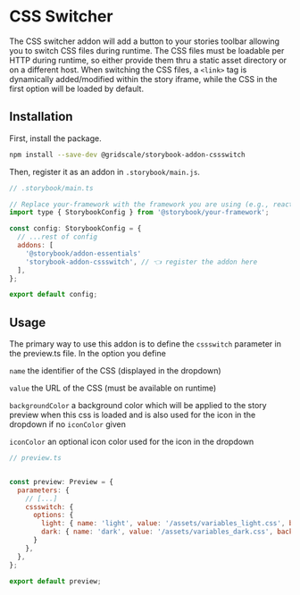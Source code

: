 # CSS Switcher

The CSS switcher addon will add a button to your stories toolbar allowing you to switch CSS files during runtime. The CSS files must be loadable per HTTP during runtime, so either provide them thru a static asset directory or on a different host.
When switching the CSS files, a `<link>` tag is dynamically added/modified within the story iframe, while the CSS in the first option will be loaded by default.

## Installation

First, install the package.

```sh
npm install --save-dev @gridscale/storybook-addon-cssswitch
```

Then, register it as an addon in `.storybook/main.js`.

```js
// .storybook/main.ts

// Replace your-framework with the framework you are using (e.g., react-webpack5, vue3-vite)
import type { StorybookConfig } from '@storybook/your-framework';

const config: StorybookConfig = {
  // ...rest of config
  addons: [
    '@storybook/addon-essentials'
    'storybook-addon-cssswitch', // 👈 register the addon here
  ],
};

export default config;
```

## Usage

The primary way to use this addon is to define the `cssswitch` parameter in the preview.ts file. In the option you define

`name` the identifier of the CSS (displayed in the dropdown)

`value` the URL of the CSS (must be available on runtime)

`backgroundColor` a background color which will be applied to the story preview when this css is loaded and is also used for the icon in the dropdown if no `iconColor` given

`iconColor` an optional icon color used for the icon in the dropdown

```js
// preview.ts


const preview: Preview = {
  parameters: {
    // [...]
    cssswitch: {
      options: {
        light: { name: 'light', value: '/assets/variables_light.css', backgroundColor: '#F8F8F8' },
        dark: { name: 'dark', value: '/assets/variables_dark.css', backgroundColor: '#080808' },
      }
    },
  },
};

export default preview;
```

